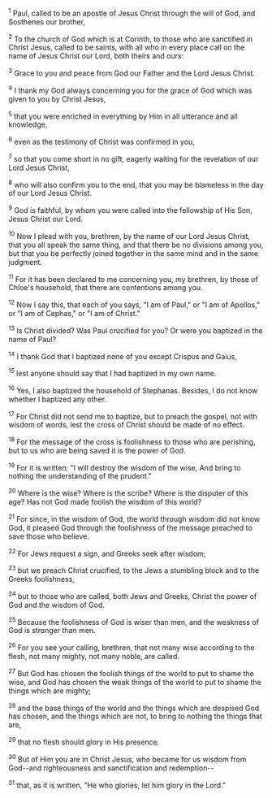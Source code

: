 <sup>1</sup> 
Paul, called to be an apostle of Jesus Christ through the will of God, and Sosthenes our brother, 

<sup>2</sup> 
To the church of God which is at Corinth, to those who are sanctified in Christ Jesus, called to be saints, with all who in every place call on the name of Jesus Christ our Lord, both theirs and ours: 

<sup>3</sup> 
Grace to you and peace from God our Father and the Lord Jesus Christ.

<sup>4</sup> 
I thank my God always concerning you for the grace of God which was given to you by Christ Jesus, 

<sup>5</sup> 
that you were enriched in everything by Him in all utterance and all knowledge, 

<sup>6</sup> 
even as the testimony of Christ was confirmed in you, 

<sup>7</sup> 
so that you come short in no gift, eagerly waiting for the revelation of our Lord Jesus Christ, 

<sup>8</sup> 
who will also confirm you to the end, that you may be blameless in the day of our Lord Jesus Christ. 

<sup>9</sup> 
God is faithful, by whom you were called into the fellowship of His Son, Jesus Christ our Lord.

<sup>10</sup> 
Now I plead with you, brethren, by the name of our Lord Jesus Christ, that you all speak the same thing, and that there be no divisions among you, but that you be perfectly joined together in the same mind and in the same judgment. 

<sup>11</sup> 
For it has been declared to me concerning you, my brethren, by those of Chloe's household, that there are contentions among you. 

<sup>12</sup> 
Now I say this, that each of you says, "I am of Paul," or "I am of Apollos," or "I am of Cephas," or "I am of Christ." 

<sup>13</sup> 
Is Christ divided? Was Paul crucified for you? Or were you baptized in the name of Paul? 

<sup>14</sup> 
I thank God that I baptized none of you except Crispus and Gaius, 

<sup>15</sup> 
lest anyone should say that I had baptized in my own name. 

<sup>16</sup> 
Yes, I also baptized the household of Stephanas. Besides, I do not know whether I baptized any other. 

<sup>17</sup> 
For Christ did not send me to baptize, but to preach the gospel, not with wisdom of words, lest the cross of Christ should be made of no effect.

<sup>18</sup> 
For the message of the cross is foolishness to those who are perishing, but to us who are being saved it is the power of God. 

<sup>19</sup> 
For it is written: "I will destroy the wisdom of the wise, And bring to nothing the understanding of the prudent." 

<sup>20</sup> 
Where is the wise? Where is the scribe? Where is the disputer of this age? Has not God made foolish the wisdom of this world? 

<sup>21</sup> 
For since, in the wisdom of God, the world through wisdom did not know God, it pleased God through the foolishness of the message preached to save those who believe. 

<sup>22</sup> 
For Jews request a sign, and Greeks seek after wisdom; 

<sup>23</sup> 
but we preach Christ crucified, to the Jews a stumbling block and to the Greeks foolishness, 

<sup>24</sup> 
but to those who are called, both Jews and Greeks, Christ the power of God and the wisdom of God. 

<sup>25</sup> 
Because the foolishness of God is wiser than men, and the weakness of God is stronger than men.

<sup>26</sup> 
For you see your calling, brethren, that not many wise according to the flesh, not many mighty, not many noble, are called. 

<sup>27</sup> 
But God has chosen the foolish things of the world to put to shame the wise, and God has chosen the weak things of the world to put to shame the things which are mighty; 

<sup>28</sup> 
and the base things of the world and the things which are despised God has chosen, and the things which are not, to bring to nothing the things that are, 

<sup>29</sup> 
that no flesh should glory in His presence. 

<sup>30</sup> 
But of Him you are in Christ Jesus, who became for us wisdom from God--and righteousness and sanctification and redemption-- 

<sup>31</sup> 
that, as it is written, "He who glories, let him glory in the Lord."